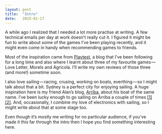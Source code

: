 ```yaml
---
layout:	post
title:	"Intro"
date:	2015-01-17
---
```


  A while ago I realized that I needed a lot more practise at writing. A few technical emails per day at work doesn’t really cut it. I figured it might be fun to write about some of the games I’ve been playing recently, and it might even come in handy when recommending games to friends.  
  
Most of the inspiration came from [Playtest](http://playtestblog.com/), a blog that I’ve been following for a long time and also where I learnt about three of my favourite games — Love Letter, Morels and Agricola. I’ll write my own reviews of those three (and more!) sometime soon.  
  
I also love sailing — racing, crusing, working on boats, everthing — so I might talk about that a bit. Sydney is a perfect city for enjoying sailing. A huge inspiration here is my friend Alan’s blog, [Arriba](http://blog.arribasail.com/), about his boat of the same name. I’ve been lucky enough to go sailing on Arriba a couple of times [[1]](http://blog.arribasail.com/2013/11/cruise-northeastern-kangaroo-island.html) [[2]](http://blog.arribasail.com/2014/12/cruise-kangaroo-island-north-coast.html). And, occasionally, I combine my love of electronics with sailing, so I might write about that at some stage too.  
  
Even though it’s mostly me writing for no particular audience, if you’ve made it this far through the intro then I hope you find something interesting here.

  
